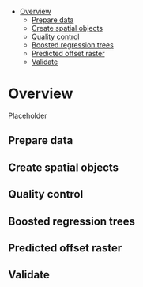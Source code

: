 - <a href="#overview" id="toc-overview">Overview</a>
  - <a href="#prepare-data" id="toc-prepare-data">Prepare data</a>
  - <a href="#create-spatial-objects" id="toc-create-spatial-objects">Create
    spatial objects</a>
  - <a href="#quality-control" id="toc-quality-control">Quality control</a>
  - <a href="#boosted-regression-trees"
    id="toc-boosted-regression-trees">Boosted regression trees</a>
  - <a href="#predicted-offset-raster"
    id="toc-predicted-offset-raster">Predicted offset raster</a>
  - <a href="#validate" id="toc-validate">Validate</a>

# Overview

Placeholder

## Prepare data

## Create spatial objects

## Quality control

## Boosted regression trees

## Predicted offset raster

## Validate

<!--chapter:end:index.Rmd-->
